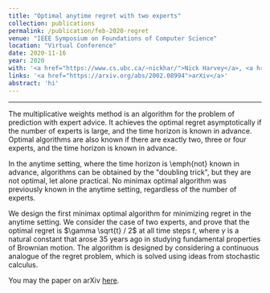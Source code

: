 ```yaml
---
title: "Optimal anytime regret with two experts"
collection: publications
permalink: /publication/feb-2020-regret	
venue: "IEEE Symposium on Foundations of Computer Science"
location: "Virtual Conference"
date: 2020-11-16
year: 2020
with: '<a href="https://www.cs.ubc.ca/~nickhar/">Nick Harvey</a>, <a href="https://www.cs.ubc.ca/~cvliaw">Chris Liaw</a>, and <a href="https://www.math.ubc.ca/~perkins/perkins.html">Edwin Perkins</a>'
links: '<a href="https://arxiv.org/abs/2002.08994">arXiv</a>'
abstract: 'hi'
---
```


---

The multiplicative weights method is an algorithm for the problem of prediction with expert advice. It achieves the optimal regret asymptotically if the number of experts is large, and the time horizon is known in advance.
Optimal algorithms are also known if there are exactly two, three or four experts, and the time horizon is known in advance.

In the anytime setting, where the time horizon is \emph{not} known in advance, algorithms can be obtained by the "doubling trick", but they are not optimal, let alone practical.
No minimax optimal algorithm was previously known in the anytime setting, regardless of the number of experts.


We design the first minimax optimal algorithm for minimizing regret in the anytime setting.
We consider the case of two experts, and prove that the optimal regret is $\gamma \sqrt{t} / 2$ at all time steps $t$, where $\gamma$ is a natural constant that arose 35 years ago in studying fundamental properties of Brownian motion.
The algorithm is designed by considering a continuous analogue of the regret problem, which is solved using ideas from stochastic calculus.

You may the paper on arXiv [here](https://arxiv.org/abs/2002.08994). 
